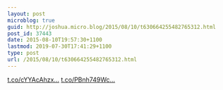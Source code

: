 ```yaml
---
layout: post
microblog: true
guid: http://joshua.micro.blog/2015/08/10/t630664255482765312.html
post_id: 37443
date: 2015-08-10T19:57:30+1100
lastmod: 2019-07-30T17:41:29+1100
type: post
url: /2015/08/10/t630664255482765312.html
---
```

[t.co/cYYAcAhzx...](http://t.co/cYYAcAhzx6) [t.co/PBnh749Wc...](http://t.co/PBnh749Wc3)
